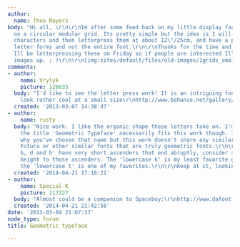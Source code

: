 ```yaml
---
author:
  name: Theo Mayers
body: "Hi all, \r\n\r\nIm after some feed back on my little display face. Its based
  on a circular modular grid. Its pretty simple but the idea is I will laser cut some
  characters and then letterpress them at about 12\"/25cm, and have a play with the
  letter forms and not the entire font.\r\n\r\nThanks for the time and help.\r\n\r\nTheo.\r\n\r\nps,
  Ill be letterpressing these on Friday so if people are interested Ill stick some
  images up. ; )\r\n\r\n[img:sites/default/files/old-images/1grids_small_circles-01_5235.jpg]"
comments:
- author:
    name: Vrylyk
    picture: 126035
  body: "I'd like to see the letter press work! It is an intriguing font and would
    look rather cool at a small size\r\nhttp://www.behance.net/gallery/Leteske/7016789"
  created: '2013-03-07 14:38:47'
- author:
    name: rusty
  body: "Nice work. I like the organic shape these letters take on. I'm not certain
    the title 'Geometric Typeface' necessarily fits this work though. I understand
    why you've chosen that name but this work doesn't share any similarities with
    Futura or other similar fonts that are truly geometric fonts.\r\n\r\nThe 'lowercase
    b, d and h' have very short ascenders that end abruptly, consider adding some
    height to those ascenders. The 'lowercase k' is my least favorite glyph, while
    the 'lowercase t' is one of my favorites.\r\n\r\nKeep at it, looking really nice."
  created: '2014-04-21 17:18:21'
- author:
    name: Special-K
    picture: 117327
  body: "Almost could be a companion to Spaceboy:\r\nhttp://www.dafont.com/spaceboy.font"
  created: '2014-04-21 21:42:58'
date: '2013-03-04 21:07:37'
node_type: forum
title: Geometric typeface

---
```

